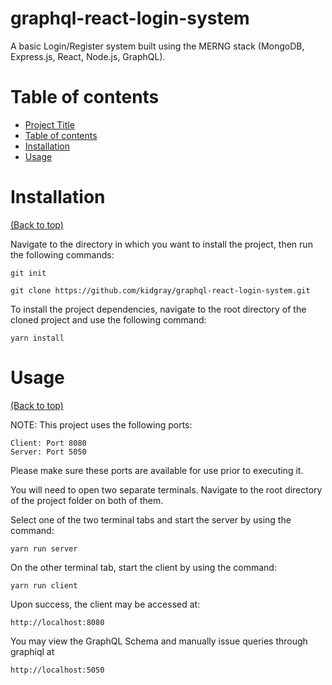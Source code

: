 # graphql-react-login-system

A basic Login/Register system built using the MERNG stack (MongoDB, Express.js, React, Node.js, GraphQL).

# Table of contents
- [Project Title](#project-title)
- [Table of contents](#table-of-contents)
- [Installation](#installation)
- [Usage](#usage)

# Installation
[(Back to top)](#table-of-contents)

Navigate to the directory in which you want to install the project, then run the following commands:

```git init```

```git clone https://github.com/kidgray/graphql-react-login-system.git```

To install the project dependencies, navigate to the root directory of the cloned project and use
the following command:

```yarn install```

# Usage
[(Back to top)](#table-of-contents)

NOTE: This project uses the following ports:

    Client: Port 8080
    Server: Port 5050

Please make sure these ports are available for use prior to executing it.

You will need to open two separate terminals. Navigate to the root directory of the project folder on both of them.

Select one of the two terminal tabs and start the server by using the command:

```yarn run server```

On the other terminal tab, start the client by using the command:

```yarn run client```

Upon success, the client may be accessed at:

    http://localhost:8080

You may view the GraphQL Schema and manually issue queries through graphiql at 

    http://localhost:5050